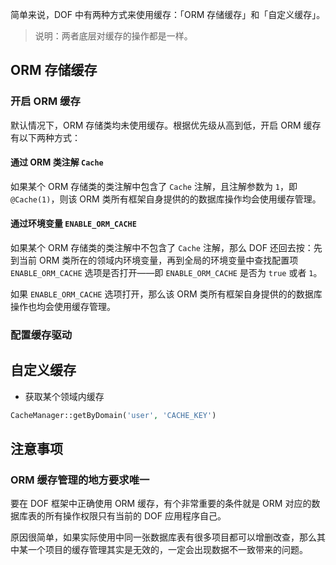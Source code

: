 <!-- toc -->

简单来说，DOF 中有两种方式来使用缓存：「ORM 存储缓存」和「自定义缓存」。

> 说明：两者底层对缓存的操作都是一样。

## ORM 存储缓存

### 开启 ORM 缓存

默认情况下，ORM 存储类均未使用缓存。根据优先级从高到低，开启 ORM 缓存有以下两种方式：

#### 通过 ORM 类注解 `Cache`

如果某个 ORM 存储类的类注解中包含了 `Cache` 注解，且注解参数为 `1`，即 `@Cache(1)`，则该 ORM 类所有框架自身提供的的数据库操作均会使用缓存管理。

#### 通过环境变量 `ENABLE_ORM_CACHE`

如果某个 ORM 存储类的类注解中不包含了 `Cache` 注解，那么 DOF 还回去按：先到当前 ORM 类所在的领域内环境变量，再到全局的环境变量中查找配置项 `ENABLE_ORM_CACHE` 选项是否打开——即 `ENABLE_ORM_CACHE` 是否为 `true` 或者 `1`。

如果 `ENABLE_ORM_CACHE` 选项打开，那么该 ORM 类所有框架自身提供的的数据库操作也均会使用缓存管理。

### 配置缓存驱动

## 自定义缓存

- 获取某个领域内缓存

``` php
CacheManager::getByDomain('user', 'CACHE_KEY')
```

## 注意事项

### ORM 缓存管理的地方要求唯一

要在 DOF 框架中正确使用 ORM 缓存，有个非常重要的条件就是 ORM 对应的数据库表的所有操作权限只有当前的 DOF 应用程序自己。

原因很简单，如果实际使用中同一张数据库表有很多项目都可以增删改查，那么其中某一个项目的缓存管理其实是无效的，一定会出现数据不一致带来的问题。
